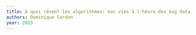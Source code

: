 ```yaml
---
title: À quoi rêvent les algorithmes: nos vies à l'heure des big data
authors: Dominique Cardon
year: 2015
---
```


